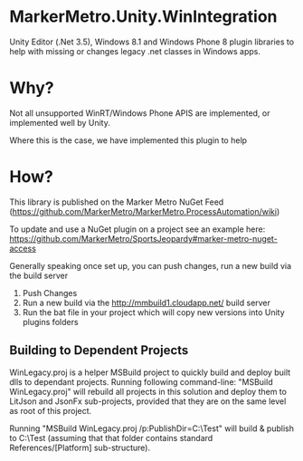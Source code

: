 MarkerMetro.Unity.WinIntegration
================================

Unity Editor (.Net 3.5), Windows 8.1 and Windows Phone 8 plugin libraries to help with missing or changes legacy .net classes in Windows apps. 

Why?
================================
Not all unsupported WinRT/Windows Phone APIS are implemented, or implemented well by Unity. 

Where this is the case, we have implemented this plugin to help

How?
================================
This library is published on the Marker Metro NuGet Feed (https://github.com/MarkerMetro/MarkerMetro.ProcessAutomation/wiki)

To update and use a NuGet plugin on a project see an example here:
https://github.com/MarkerMetro/SportsJeopardy#marker-metro-nuget-access

Generally speaking once set up, you can push changes, run a new build via the build server

1. Push Changes
2. Run a new build via the http://mmbuild1.cloudapp.net/ build server
3. Run the bat file in your project which will copy new versions into Unity plugins folders

## Building to Dependent Projects

WinLegacy.proj is a helper MSBuild project to quickly build and deploy built dlls to dependant projects.
Running following command-line: "MSBuild WinLegacy.proj" will rebuild all projects in this solution and deploy them to LitJson and JsonFx
sub-projects, provided that they are on the same level as root of this project.

Running "MSBuild WinLegacy.proj /p:PublishDir=C:\Test" will build & publish to C:\Test (assuming that that folder contains standard
References/[Platform] sub-structure). 

